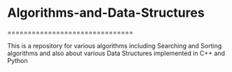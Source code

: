 # Algorithms-and-Data-Structures

===============================

This is a repository for various algorithms including Searching and Sorting algorithms
and also about various Data Structures implemented in C++ and Python

